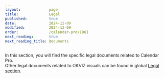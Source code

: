```yaml
---
layout:             page
title:              Legal
published:          true
date:               2024-12-09
modified:           2024-12-09
order:              /calendar-pro/{98}
next_reading:       true
next_reading_title: Documents
---
```


In this section, you will find the specific legal documents related to Calendar Pro.  
Other legal documents related to OKVIZ visuals can be found in global [Legal section](../legal/index.md).